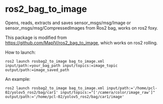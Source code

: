 # ros2_bag_to_image
  Opens, reads, extracts and saves sensor_msgs/msg/Image or sensor_msgs/msg/CompressedImages from Ros2 bag, works on ros2 foxy.
  
  This package is modified from https://github.com/MapIV/ros2_bag_to_image, which works on ros2 rolling.

  How to launch:
  ```
  ros2 launch rosbag2_to_image bag_to_image.xml input/path:=your_bag_path input/topics:=image_topic output/path:=image_saved_path
  ```

  An example:
  ```
  ros2 launch rosbag2_to_image bag_to_image.xml input/path:='/home/pcl-02/yolov5_ros2/bag/car1' input/topics:="['/camera/color/image_raw']" output/path:='/home/pcl-02/yolov5_ros2/bag/car1/image'
  ```
